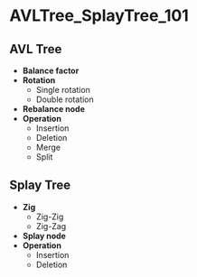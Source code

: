 # AVLTree_SplayTree_101
## **AVL Tree**
  - **Balance factor**
  - **Rotation**
    - Single rotation
    - Double rotation
  - **Rebalance node**
  - **Operation**
    - Insertion
    - Deletion
    - Merge
    - Split
## **Splay Tree**
  - **Zig**
    - Zig-Zig
    - Zig-Zag
  - **Splay node**
  - **Operation**
    - Insertion
    - Deletion
  
